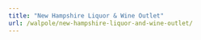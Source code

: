 ```yaml
---
title: "New Hampshire Liquor & Wine Outlet"
url: /walpole/new-hampshire-liquor-and-wine-outlet/
---
```

